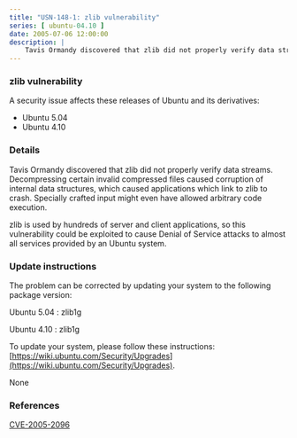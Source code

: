 ```yaml
---
title: "USN-148-1: zlib vulnerability"
series: [ ubuntu-04.10 ]
date: 2005-07-06 12:00:00
description: |
    Tavis Ormandy discovered that zlib did not properly verify data streams.  Decompressing certain invalid compressed files caused corruption of internal data structures, which caused applications which link to zlib to crash.  Specially crafted input might even have allowed arbitrary code execution.
--- 
```

 
### zlib vulnerability

A security issue affects these releases of Ubuntu and its derivatives:

* Ubuntu 5.04
* Ubuntu 4.10

### Details

Tavis Ormandy discovered that zlib did not properly verify data streams. Decompressing certain invalid compressed files caused corruption of internal data structures, which caused applications which link to zlib to crash. Specially crafted input might even have allowed arbitrary code execution.

zlib is used by hundreds of server and client applications, so this vulnerability could be exploited to cause Denial of Service attacks to almost all services provided by an Ubuntu system.

### Update instructions

The problem can be corrected by updating your system to the following package version:

Ubuntu 5.04
 : zlib1g 

Ubuntu 4.10
 : zlib1g 

To update your system, please follow these instructions: [https://wiki.ubuntu.com/Security/Upgrades](https://wiki.ubuntu.com/Security/Upgrades).

None

### References

 [CVE-2005-2096](http://people.ubuntu.com/~ubuntu-security/cve/CVE-2005-2096)
 
